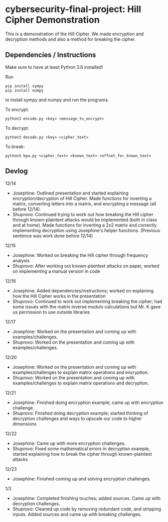 # cybersecurity-final-project: Hill Cipher Demonstration

This is a demonstration of the Hill Cipher. We made encryption and decryption methods and also a method for breaking the cipher.

## Dependencies / Instructions

Make sure to have at least Python 3.6 installed!

Run

```
pip install sympy
pip install numpy
```

to install sympy and numpy and run the programs.

To encrypt:

```
python3 encode.py <key> <message_to_encrypt>
```

To decrypt:

```
python3 decode.py <key> <cipher_text>
```

To break:

```
python3 kpa.py <cipher_text> <known_text> <offset_for_known_text>
```

## Devlog

12/14

- Josephine: Outlined presentation and started explaining encryption/decryption of Hill Cipher. Made functions for inverting a matrix, converting letters into a matrix, and encrypting a message (all before 12/14).
- Shuprovo: Continued trying to work out how breaking the Hill cipher through known-plaintext attacks would be implemented (both in class and at home). Made functions for inverting a 2x2 matrix and correctly implementing decryption using Josephine's helper functions. (Previous sentence was work done before 12/14)

12/15

- Josephine: Worked on breaking the Hill cipher through frequency analysis
- Shuprovo: After working out known-plaintext attacks on paper, worked on implementing a manual version in code

12/16

- Josephine: Added dependencies/instructions; worked on explaining how the Hill Cipher works in the presentation
- Shuprovo: Continued to work out implementing breaking the cipher; had some issues with the matrix inverse modulo calculations but Mr. K gave us permission to use outside libraries

12/17

- Josephine: Worked on the presentation and coming up with examples/challenges.
- Shuprovo: Worked on the presentation and coming up with examples/challenges.

12/20

- Josephine: Worked on the presentation and coming up with examples/challenges to explain matrix operations and encryption.
- Shuprovo: Worked on the presentation and coming up with examples/challenges to explain matrix operations and decryption.

12/21

- Josephine: Finished doing encryption example; came up with encryption challenge.
- Shuprovo: Finished doing decryption example; started thinking of decryption challenges and ways to upscale our code to higher dimensions

12/22

- Josephine: Came up with more encryption challenges.
- Shuprovo: Fixed some mathematical errors in decryption example, started explaining how to break the cipher through known-plaintext attacks

12/23
- Josephine: Finished coming up and solving encryption challenges.

1/3
- Josephine: Completed finishing touches; added sources. Came up with decryption challenges.
- Shuprovo: Cleaned up code by removing redundant code, and stripping inputs. Added sources and came up with breaking challenges.

